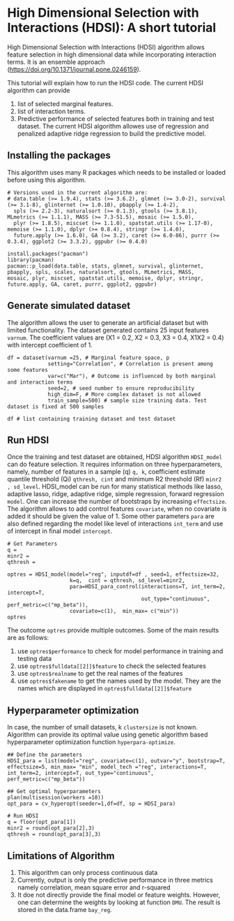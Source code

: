 # High Dimensional Selection with Interactions (HDSI): A short tutorial
High Dimensional Selection with Interactions (HDSI) algorithm allows feature selection in high dimensional data while incorporating interaction terms. It is an ensemble approach (https://doi.org/10.1371/journal.pone.0246159).

This tutorial will explain how to run the HDSI code. The current HDSI algorithm can provide 
1) list of selected marginal features. 
2) list of interaction terms.
3) Predictive performance of selected features both in training and test dataset. The current HDSI algorithm allowes use of regression and penalized adaptive ridge regression to build the predictive model.
 

## Installing the packages
This algorithm uses many R packages which needs to be installed or loaded before using this algorithm. 
```
# Versions used in the current algorithm are:
# data.table (>= 1.9.4), stats (>= 3.6.2), glmnet (>= 3.0-2), survival (>= 3.1-8), glinternet (>= 1.0.10), pbapply (>= 1.4-2),
  spls (>= 2.2-3), naturalsort (>= 0.1.3), gtools (>= 3.8.1), MLmetrics (>= 1.1.1), MASS (>= 7.3-51.5), mosaic (>= 1.5.0),
  plyr (>= 1.8.5), miscset (>= 1.1.0), spatstat.utils (>= 1.17-0), memoise (>= 1.1.0), dplyr (>= 0.8.4), stringr (>= 1.4.0),
  future.apply (>= 1.6.0), GA (>= 3.2), caret (>= 6.0-86), purrr (>= 0.3.4), ggplot2 (>= 3.3.2), ggpubr (>= 0.4.0)

install.packages("pacman")
library(pacman)
pacman::p_load(data.table, stats, glmnet, survival, glinternet, pbapply, spls, scales, naturalsort, gtools, MLmetrics, MASS, 
mosaic, plyr, miscset, spatstat.utils, memoise, dplyr, stringr, future.apply, GA, caret, purrr, ggplot2, ggpubr)
```

## Generate simulated dataset
The algorithm allows the user to generate an artificial dataset but with limited functionality. The dataset generated contains 25 input features ```varnum```. The coefficient values are (X1 = 0.2, X2 = 0.3, X3 = 0.4, X1X2 = 0.4) with intercept coefficient of 1.
```
df = dataset(varnum =25, # Marginal feature space, p
             setting="Correlation", # Correlation is present among some features
             var=c("Mar"), # Outcome is influenced by both marginal and interaction terms
             seed=2, # seed number to ensure reproducibility
             high_dim=F, # More complex dataset is not allowed 
             train_sample=500) # sample size training data. Test dataset is fixed at 500 samples
             
df # list containing training dataset and test dataset

```

## Run HDSI
Once the training and test dataset are obtained, HDSI algorithm ```HDSI_model``` can do feature selection. It requires information on three hyperparameters, namely, number of features in a sample (q) ```q, k```, coefficient estimate quantile threshold (Qi) ```qthresh, cint``` and minimum R2 threshold (Rf) ```minr2 , sd_level```. HDSI_model can be run for many statistical methods like lasso, adaptive lasso, ridge, adaptive ridge, simple regression, forward regression ```model```. One can increase the number of bootstraps by increasing ```effectsize```. The algorithm allows to add control features ```covariate```, when no covariate is added it should be given the value of 1. Some other parameters ```para``` are also defined regarding the model like level of interactions ```int_term``` and use of intercept in final model ```intercept```.
```
# Get Parameters
q = 
minr2 = 
qthresh = 

optres = HDSI_model(model="reg", inputdf=df , seed=1, effectsize=32,
                    k=q,  cint = qthresh, sd_level=minr2,
                    para=HDSI_para_control(interactions=T, int_term=2, intercept=T,
                                           out_type="continuous", perf_metric=c("mp_beta")),
                    covariate=c(1),  min_max= c("min"))
optres
```
The outcome ```optres``` provide multiple outcomes. Some of the main results are as follows:
1) use ```optres$performance``` to check for model performance in training and testing data
2) use ```optres$fulldata[[2]]$feature``` to check the selected features
3) use ```optres$realname``` to get the real names of the features
4) use ```optres$fakename``` to get the names used by the model. They are the names which are displayed in ```optres$fulldata[[2]]$feature```

## Hyperparameter optimization
In case, the number of small datasets, k ```clustersize``` is not known. Algorithm can provide its optimal value using genetic algorithm based hyperparameter optimization function ```hyperpara-optimize```.
```
## Define the parameters
HDSI_para = list(model="reg", covariate=c(1), outvar="y", bootstrap=T, effectsize=5, min_max= "min", model_tech ="reg", interactions=T, int_term=2, intercept=T, out_type="continuous", perf_metric=c("mp_beta"))

## Get optimal hyperparameters
plan(multisession(workers =10))
opt_para = cv_hyperopt(seeder=1,df=df, sp = HDSI_para)

# Run HDSI
q = floor(opt_para[1])
minr2 = round(opt_para[2],3)
qthresh = round(opt_para[3],3)
```

## Limitations of Algorithm
1) This algorithm can only process continuous data
2) Currently, output is only the predictive performance in three metrics namely correlation, mean square error and r-squared
3) It doe not directly provide the final model or feature weights. However, one can determine the weights by looking at function ```DMU```. The result is stored in the data.frame ```bay_reg```.

